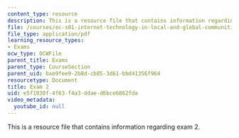 ```yaml
---
content_type: resource
description: This is a resource file that contains information regarding exam 2.
file: /courses/ec-s01-internet-technology-in-local-and-global-communities-spring-2005-summer-2005/e5f1030f4f63f4a3ddaed6bce6862fda_MITEC_S01S05_exam_2.pdf
file_type: application/pdf
learning_resource_types:
- Exams
ocw_type: OCWFile
parent_title: Exams
parent_type: CourseSection
parent_uid: bae9fee9-2b8d-cb85-3d61-bbd41356f964
resourcetype: Document
title: Exam 2
uid: e5f1030f-4f63-f4a3-ddae-d6bce6862fda
video_metadata:
  youtube_id: null
---
```

This is a resource file that contains information regarding exam 2.

